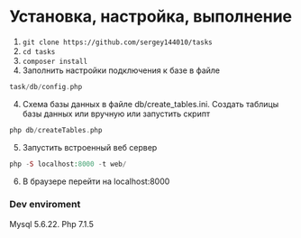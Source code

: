 # Установка, настройка, выполнение

1. `git clone https://github.com/sergey144010/tasks`
2. `cd tasks`
2. `composer install`
3. Заполнить настройки подключения к базе в файле
```php
task/db/config.php
```
4. Схема базы данных в файле db/create_tables.ini.
Создать таблицы базы данных или вручную или запустить скрипт
```php
php db/createTables.php
```
5. Запустить встроенный веб сервер
```php
php -S localhost:8000 -t web/
```

6. В браузере перейти на localhost:8000

### Dev enviroment

Mysql 5.6.22. Php 7.1.5
